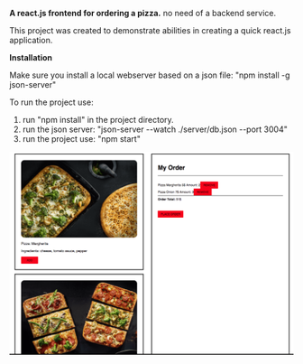 **A react.js frontend for ordering a pizza.**  no need of a backend service.

This project was created to demonstrate abilities in creating a quick react.js application.

******Installation******

Make sure you install a local webserver based on a json file:
"npm install -g json-server"

To run the project use:
1.  run "npm install" in the project directory. 
2.  run the json server:  "json-server --watch ./server/db.json --port 3004"
3.  run the project use: "npm start"

![Pizzaria app screenshot](./public/pizzeriaFrontendScreenshot.png?raw=true "Screenshot")

